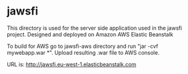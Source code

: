# jawsfi

This directory is used for the server side application used in the jawsfi project. Designed and deployed on Amazon AWS Elastic Beanstalk

To build for AWS go to jawsfi-aws directory and run "jar -cvf mywebapp.war *". Upload resulting .war file to AWS console.

URL is: http://jawsfi.eu-west-1.elasticbeanstalk.com 